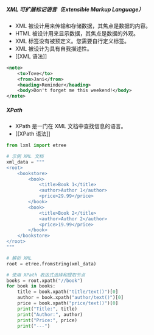 ##### XML 可扩展标记语言（Extensible Markup Language）
- XML 被设计用来传输和存储数据，其焦点是数据的内容。
- HTML 被设计用来显示数据，其焦点是数据的外观。
- XML 标签没有被预定义。您需要自行定义标签。
- XML 被设计为具有自我描述性。
- [[XML 语法]]
```xml
<note>
	<to>Tove</to>
	<from>Jani</from>
	<heading>Reminder</heading>
	<body>Don't forget me this weekend!</body>
</note>
```
##### XPath
- XPath 是一门在 XML 文档中查找信息的语言。
- [[XPath 语法]]
```python
from lxml import etree

# 示例 XML 文档
xml_data = """
<root>
    <bookstore>
        <book>
            <title>Book 1</title>
            <author>Author 1</author>
            <price>29.99</price>
        </book>
        <book>
            <title>Book 2</title>
            <author>Author 2</author>
            <price>19.99</price>
        </book>
    </bookstore>
</root>
"""

# 解析 XML
root = etree.fromstring(xml_data)

# 使用 XPath 表达式选择和提取节点
books = root.xpath("//book")
for book in books:
    title = book.xpath("title/text()")[0]
    author = book.xpath("author/text()")[0]
    price = book.xpath("price/text()")[0]
    print("Title:", title)
    print("Author:", author)
    print("Price:", price)
    print("---")

```
